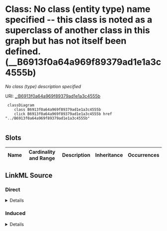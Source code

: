 

# Class: No class (entity type) name specified -- this class is noted as a superclass of another class in this graph but has not itself been defined. (__B6913f0a64a969f89379ad1e1a3c4555b)


_No class (type) description specified_







URI: [_:B6913f0a64a969f89379ad1e1a3c4555b](_:B6913f0a64a969f89379ad1e1a3c4555b)






```mermaid
 classDiagram
    class B6913f0a64a969f89379ad1e1a3c4555b
    click B6913f0a64a969f89379ad1e1a3c4555b href "../B6913f0a64a969f89379ad1e1a3c4555b"
      
```




<!-- no inheritance hierarchy -->


## Slots

| Name | Cardinality and Range | Description | Inheritance | Occurrences |
| ---  | --- | --- | --- | --- |














## LinkML Source

<!-- TODO: investigate https://stackoverflow.com/questions/37606292/how-to-create-tabbed-code-blocks-in-mkdocs-or-sphinx -->

### Direct

<details>

```yaml
name: __B6913f0a64a969f89379ad1e1a3c4555b
conforms_to: No schema conformance document specified
description: No class (type) description specified
title: No class (entity type) name specified -- this class is noted as a superclass
  of another class in this graph but has not itself been defined.
from_schema: sawgraph-kg
rank: 1000
class_uri: _:B6913f0a64a969f89379ad1e1a3c4555b

```
</details>

### Induced

<details>

```yaml
name: __B6913f0a64a969f89379ad1e1a3c4555b
conforms_to: No schema conformance document specified
description: No class (type) description specified
title: No class (entity type) name specified -- this class is noted as a superclass
  of another class in this graph but has not itself been defined.
from_schema: sawgraph-kg
rank: 1000
class_uri: _:B6913f0a64a969f89379ad1e1a3c4555b

```
</details>